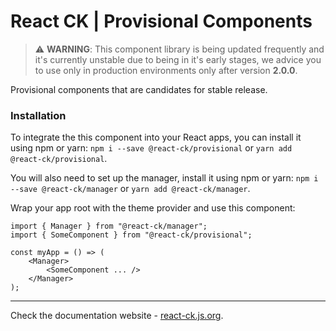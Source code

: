 # React CK | Provisional Components

> :warning: **WARNING**: This component library is being updated frequently and it's currently unstable due to being in it's early stages, we advice you to use only in production environments only after version **2.0.0**.

Provisional components that are candidates for stable release.

### Installation 

To integrate the this component into your React apps, you can install it using npm or yarn: `npm i --save @react-ck/provisional` or `yarn add @react-ck/provisional`.

You will also need to set up the manager, install it using npm or yarn: `npm i --save @react-ck/manager` or `yarn add @react-ck/manager`.

Wrap your app root with the theme provider and use this component:

```tsx
import { Manager } from "@react-ck/manager";
import { SomeComponent } from "@react-ck/provisional";

const myApp = () => (
    <Manager>
        <SomeComponent ... />
    </Manager>
);
```

<!-- storybook-ignore -->

---

Check the documentation website - [react-ck.js.org](https://react-ck.js.org).